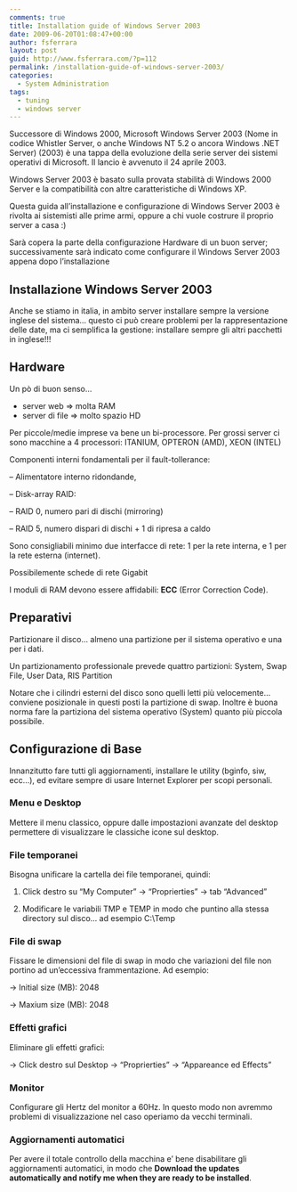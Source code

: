 ```yaml
---
comments: true
title: Installation guide of Windows Server 2003
date: 2009-06-20T01:08:47+00:00
author: fsferrara
layout: post
guid: http://www.fsferrara.com/?p=112
permalink: /installation-guide-of-windows-server-2003/
categories:
  - System Administration
tags:
  - tuning
  - windows server
---
```

Successore di Windows 2000, Microsoft Windows Server 2003 (Nome in codice Whistler Server, o anche Windows NT 5.2 o ancora Windows .NET Server) (2003) è una tappa della evoluzione della serie server dei sistemi operativi di Microsoft. Il lancio è avvenuto il 24 aprile 2003.

Windows Server 2003 è basato sulla provata stabilità di Windows 2000 Server e la compatibilità con altre caratteristiche di Windows XP.

Questa guida all&#8217;installazione e configurazione di Windows Server 2003 è rivolta ai sistemisti alle prime armi, oppure a chi vuole costrure il proprio server a casa :)

Sarà copera la parte della configurazione Hardware di un buon server; successivamente sarà indicato come configurare il Windows Server 2003 appena dopo l&#8217;installazione

<!--more-->

## Installazione Windows Server 2003

Anche se stiamo in italia, in ambito server installare sempre la versione inglese del sistema&#8230; questo ci può creare problemi per la rappresentazione delle date, ma ci semplifica la gestione: installare sempre gli altri pacchetti in inglese!!!

## Hardware

Un pò di buon senso&#8230;

  * server web => molta RAM
  * server di file => molto spazio HD

Per piccole/medie imprese va bene un bi-processore. Per grossi server ci sono macchine a 4 processori: ITANIUM, OPTERON (AMD), XEON (INTEL)

Componenti interni fondamentali per il fault-tollerance:

&#8211; Alimentatore interno ridondande,

&#8211; Disk-array RAID:

&#8211; RAID 0, numero pari di dischi (mirroring)

&#8211; RAID 5, numero dispari di dischi + 1 di ripresa a caldo

Sono consigliabili minimo due interfacce di rete: 1 per la rete interna, e 1 per la rete esterna (internet).

Possibilemente schede di rete Gigabit

I moduli di RAM devono essere affidabili: **ECC** (Error Correction Code).

## Preparativi

Partizionare il disco&#8230; almeno una partizione per il sistema operativo e una per i dati.

Un partizionamento professionale prevede quattro partizioni: System, Swap File, User Data, RIS Partition

Notare che i cilindri esterni del disco sono quelli letti più velocemente&#8230; conviene posizionale in questi posti la partizione di swap. Inoltre è buona norma fare la partiziona del sistema operativo (System) quanto più piccola possibile.

## Configurazione di Base

Innanzitutto fare tutti gli aggiornamenti, installare le utility (bginfo, siw, ecc&#8230;), ed evitare sempre di usare Internet Explorer per scopi personali.

### Menu e Desktop

Mettere il menu classico, oppure dalle impostazioni avanzate del desktop permettere di visualizzare le classiche icone sul desktop.

### File temporanei

Bisogna unificare la cartella dei file temporanei, quindi:

1) Click destro su &#8220;My Computer&#8221; -> &#8220;Proprierties&#8221; -> tab &#8220;Advanced&#8221;

2) Modificare le variabili TMP e TEMP in modo che puntino alla stessa directory sul disco&#8230; ad esempio C:\Temp

### File di swap

Fissare le dimensioni del file di swap in modo che variazioni del file non portino ad un&#8217;eccessiva frammentazione. Ad esempio:

-> Initial size (MB): 2048

-> Maxium size (MB): 2048

### Effetti grafici

Eliminare gli effetti grafici:

-> Click destro sul Desktop -> &#8220;Proprierties&#8221; -> &#8220;Appareance ed Effects&#8221;

### Monitor

Configurare gli Hertz del monitor a 60Hz. In questo modo non avremmo problemi di visualizzazione nel caso operiamo da vecchi terminali.

### Aggiornamenti automatici

Per avere il totale controllo della macchina e&#8217; bene disabilitare gli aggiornamenti automatici, in modo che **Download the updates automatically and notify me when they are ready to be installed**.
